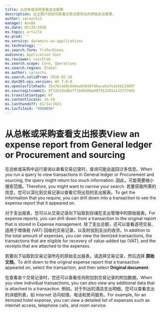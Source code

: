 ```yaml
---
title: 从总帐或采购查看支出报表
description: 此主题介绍如何查看交易记录所在的原始支出报表。
author: saraschi2
manager: AnnBe
ms.date: 02/26/2018
ms.topic: article
ms.prod: ''
ms.service: dynamics-ax-applications
ms.technology: ''
ms.search.form: TrvPerDiems
audience: Application User
ms.reviewer: roschlom
ms.search.scope: Core, Operations
ms.search.region: Global
ms.author: saraschi
ms.search.validFrom: 2016-02-28
ms.dyn365.ops.version: AX 7.0.0
ms.openlocfilehash: 35a76cad8c6ddaa84038746ace6a7e1e5623388f
ms.sourcegitcommit: 9f31b33ed6e7f1b49200a407913201a1337f3401
ms.translationtype: HT
ms.contentlocale: zh-CN
ms.lasthandoff: 01/14/2021
ms.locfileid: "4960056"
---
```

# <a name="view-an-expense-report-from-general-ledger-or-procurement-and-sourcing"></a><span data-ttu-id="9ee76-103">从总帐或采购查看支出报表</span><span class="sxs-lookup"><span data-stu-id="9ee76-103">View an expense report from General ledger or Procurement and sourcing</span></span>

<span data-ttu-id="9ee76-104">在总帐或采购中运行查询以查看交易记录时，查询可能会返回过多信息。</span><span class="sxs-lookup"><span data-stu-id="9ee76-104">When you run a query to view transactions in General ledger or Procurement and sourcing, the query might return too much information.</span></span> <span data-ttu-id="9ee76-105">因此，可能需要缩小搜索范围。</span><span class="sxs-lookup"><span data-stu-id="9ee76-105">Therefore, you might want to narrow your search.</span></span> <span data-ttu-id="9ee76-106">若要获取所需的信息，您可以深化到交易记录以查看它将出现的支出报表。</span><span class="sxs-lookup"><span data-stu-id="9ee76-106">To get the information that you require, you can drill down into a transaction to see the expense report that it appeared on.</span></span>

<span data-ttu-id="9ee76-107">对于支出报表，您可以从交易记录向下钻取到存储在支出管理中的原始报表。</span><span class="sxs-lookup"><span data-stu-id="9ee76-107">For expense reports, you can drill down from a transaction to the original report that is stored in Expense management.</span></span> <span data-ttu-id="9ee76-108">除了支出总额，还可以查看逐项交易、适用于增值税 (VAT) 回收的交易记录，以及附加到支出的收货。</span><span class="sxs-lookup"><span data-stu-id="9ee76-108">In addition to the total amount of expenses, you can view the itemized transactions, the transactions that are eligible for recovery of value-added tax (VAT), and the receipts that are attached to the expenses.</span></span>

<span data-ttu-id="9ee76-109">若要向下钻取到交易记录所在的原始支出报表，请选择交易记录，然后选择 **原始文档**。</span><span class="sxs-lookup"><span data-stu-id="9ee76-109">To drill down to the original expense report that a transaction appeared on, select the transaction, and then select **Original document**.</span></span>

<span data-ttu-id="9ee76-110">在查看各个交易记录时，您还可以查看任何附加到交易记录的附加数据。</span><span class="sxs-lookup"><span data-stu-id="9ee76-110">When you view individual transactions, you can also view any additional data that is attached to a transaction.</span></span> <span data-ttu-id="9ee76-111">例如，对于列出的酒店支出明细，您可以查看支出的详细列表，如 Internet 访问权限、电话和房间服务。</span><span class="sxs-lookup"><span data-stu-id="9ee76-111">For example, for an itemized hotel expense, you can view a detailed list of expenses such as internet access, telephone calls, and room service.</span></span>
